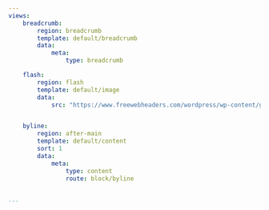 ```yaml
---
views:
    breadcrumb:
        region: breadcrumb
        template: default/breadcrumb
        data:
            meta:
                type: breadcrumb

    flash:
        region: flash
        template: default/image
        data:
            src: "https://www.freewebheaders.com/wordpress/wp-content/gallery/other-backgrounds/purple-lonely-footie-header-design.jpg"


    byline:
        region: after-main
        template: default/content
        sort: 1
        data:
            meta:
                type: content
                route: block/byline


...
```

